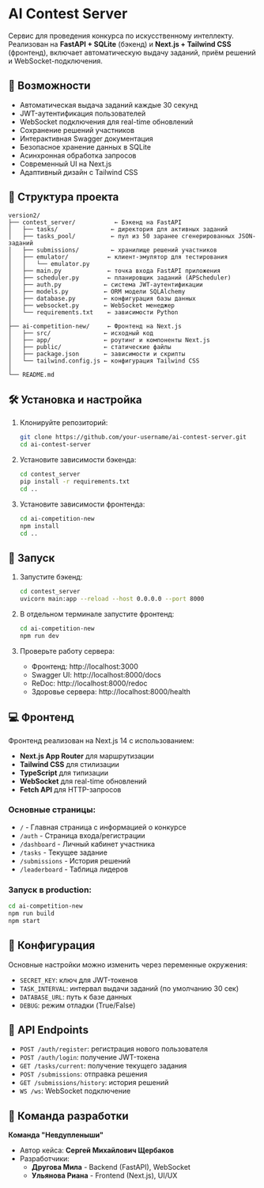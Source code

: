 # AI Contest Server

Сервис для проведения конкурса по искусственному интеллекту.  
Реализован на **FastAPI + SQLite** (бэкенд) и **Next.js + Tailwind CSS** (фронтенд), включает автоматическую выдачу заданий, приём решений и WebSocket-подключения.

## 🚀 Возможности

- Автоматическая выдача заданий каждые 30 секунд
- JWT-аутентификация пользователей
- WebSocket подключения для real-time обновлений
- Сохранение решений участников
- Интерактивная Swagger документация
- Безопасное хранение данных в SQLite
- Асинхронная обработка запросов
- Современный UI на Next.js
- Адаптивный дизайн с Tailwind CSS

## 📁 Структура проекта

```
version2/
├── contest_server/           ← Бэкенд на FastAPI
│   ├── tasks/               ← директория для активных заданий
│   ├── tasks_pool/          ← пул из 50 заранее сгенерированных JSON-заданий
│   ├── submissions/         ← хранилище решений участников
│   ├── emulator/           ← клиент-эмулятор для тестирования
│   │   └── emulator.py
│   ├── main.py             ← точка входа FastAPI приложения
│   ├── scheduler.py        ← планировщик заданий (APScheduler)
│   ├── auth.py            ← система JWT-аутентификации
│   ├── models.py          ← ORM модели SQLAlchemy
│   ├── database.py        ← конфигурация базы данных
│   ├── websocket.py       ← WebSocket менеджер
│   └── requirements.txt    ← зависимости Python
│
├── ai-competition-new/     ← Фронтенд на Next.js
│   ├── src/               ← исходный код
│   ├── app/               ← роутинг и компоненты Next.js
│   ├── public/            ← статические файлы
│   ├── package.json       ← зависимости и скрипты
│   └── tailwind.config.js ← конфигурация Tailwind CSS
│
└── README.md
```

## 🛠 Установка и настройка

1. Клонируйте репозиторий:
   ```bash
   git clone https://github.com/your-username/ai-contest-server.git
   cd ai-contest-server
   ```

2. Установите зависимости бэкенда:
   ```bash
   cd contest_server
   pip install -r requirements.txt
   cd ..
   ```

3. Установите зависимости фронтенда:
   ```bash
   cd ai-competition-new
   npm install
   cd ..
   ```

## 🚀 Запуск

1. Запустите бэкенд:
   ```bash
   cd contest_server
   uvicorn main:app --reload --host 0.0.0.0 --port 8000
   ```

2. В отдельном терминале запустите фронтенд:
   ```bash
   cd ai-competition-new
   npm run dev
   ```

3. Проверьте работу сервера:
   - Фронтенд: http://localhost:3000
   - Swagger UI: http://localhost:8000/docs
   - ReDoc: http://localhost:8000/redoc
   - Здоровье сервера: http://localhost:8000/health

## 💻 Фронтенд

Фронтенд реализован на Next.js 14 с использованием:
- **Next.js App Router** для маршрутизации
- **Tailwind CSS** для стилизации
- **TypeScript** для типизации
- **WebSocket** для real-time обновлений
- **Fetch API** для HTTP-запросов

### Основные страницы:
- `/` - Главная страница с информацией о конкурсе
- `/auth` - Страница входа/регистрации
- `/dashboard` - Личный кабинет участника
- `/tasks` - Текущее задание
- `/submissions` - История решений
- `/leaderboard` - Таблица лидеров

### Запуск в production:
```bash
cd ai-competition-new
npm run build
npm start
```

## 🔧 Конфигурация

Основные настройки можно изменить через переменные окружения:
- `SECRET_KEY`: ключ для JWT-токенов
- `TASK_INTERVAL`: интервал выдачи заданий (по умолчанию 30 сек)
- `DATABASE_URL`: путь к базе данных
- `DEBUG`: режим отладки (True/False)

## 📝 API Endpoints

- `POST /auth/register`: регистрация нового пользователя
- `POST /auth/login`: получение JWT-токена
- `GET /tasks/current`: получение текущего задания
- `POST /submissions`: отправка решения
- `GET /submissions/history`: история решений
- `WS /ws`: WebSocket подключение

## 👥 Команда разработки

**Команда "Невдупленыши"**

- Автор кейса: **Сергей Михайлович Щербаков**
- Разработчики: 
  - **Другова Мила** - Backend (FastAPI), WebSocket
  - **Ульянова Риана** - Frontend (Next.js), UI/UX


